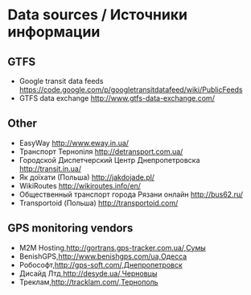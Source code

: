 Data sources / Источники информации
============

GTFS
----

* Google transit data feeds https://code.google.com/p/googletransitdatafeed/wiki/PublicFeeds
* GTFS data exchange http://www.gtfs-data-exchange.com/


Other
-----

* EasyWay http://www.eway.in.ua/
* Транспорт Тернопіля http://detransport.com.ua/
* Городской Диспетчерский Центр Днепропетровска http://transit.in.ua/
* Як доїхати (Польша) http://jakdojade.pl/
* WikiRoutes http://wikiroutes.info/en/
* Общественный транспорт города Рязани онлайн http://bus62.ru/
* Transportoid (Польша) http://transportoid.com/

GPS monitoring vendors
---

* M2M Hosting,http://gortrans.gps-tracker.com.ua/,Сумы
* BenishGPS,http://www.benishgps.com/ua,Одесса
* Робософт,http://gps-soft.com/,Днепропетровск
* Дисайд Лтд,http://desyde.ua/,Черновцы
* Треклам,http://tracklam.com/,Тернополь
